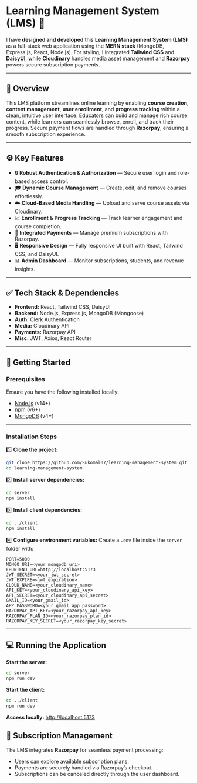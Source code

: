 

# Learning Management System (LMS) 🚀

I have **designed and developed** this **Learning Management System (LMS)** as a full-stack web application using the **MERN stack** (MongoDB, Express.js, React, Node.js). For styling, I integrated **Tailwind CSS** and **DaisyUI**, while **Cloudinary** handles media asset management and **Razorpay** powers secure subscription payments.

---

## 📌 Overview

This LMS platform streamlines online learning by enabling **course creation**, **content management**, **user enrollment**, and **progress tracking** within a clean, intuitive user interface. Educators can build and manage rich course content, while learners can seamlessly browse, enroll, and track their progress. Secure payment flows are handled through **Razorpay**, ensuring a smooth subscription experience.

---

## ⚙️ Key Features

* 🔒 **Robust Authentication & Authorization** — Secure user login and role-based access control.
* 🎓 **Dynamic Course Management** — Create, edit, and remove courses effortlessly.
* ☁️ **Cloud-Based Media Handling** — Upload and serve course assets via Cloudinary.
* 📈 **Enrollment & Progress Tracking** — Track learner engagement and course completion.
* 💸 **Integrated Payments** — Manage premium subscriptions with Razorpay.
* 🖥️ **Responsive Design** — Fully responsive UI built with React, Tailwind CSS, and DaisyUI.
* 📊 **Admin Dashboard** — Monitor subscriptions, students, and revenue insights.

---

## ✅ Tech Stack & Dependencies

* **Frontend:** React, Tailwind CSS, DaisyUI
* **Backend:** Node.js, Express.js, MongoDB (Mongoose)
* **Auth:** Clerk Authentication
* **Media:** Cloudinary API
* **Payments:** Razorpay API
* **Misc:** JWT, Axios, React Router

---

## 🚀 Getting Started

### Prerequisites

Ensure you have the following installed locally:

* [Node.js](https://nodejs.org/) (v14+)
* [npm](https://www.npmjs.com/) (v6+)
* [MongoDB](https://www.mongodb.com/) (v4+)

---

### Installation Steps

1️⃣ **Clone the project:**

```bash
git clone https://github.com/Sukomal07/learning-management-system.git
cd learning-management-system
```

2️⃣ **Install server dependencies:**

```bash
cd server
npm install
```

3️⃣ **Install client dependencies:**

```bash
cd ../client
npm install
```

4️⃣ **Configure environment variables:**
Create a `.env` file inside the `server` folder with:

```env
PORT=5000
MONGO_URI=<your_mongodb_uri>
FRONTEND_URL=http://localhost:5173
JWT_SECRET=<your_jwt_secret>
JWT_EXPIRE=<jwt_expiration>
CLOUD_NAME=<your_cloudinary_name>
API_KEY=<your_cloudinary_api_key>
API_SECRET=<your_cloudinary_api_secret>
GMAIL_ID=<your_gmail_id>
APP_PASSWORD=<your_gmail_app_password>
RAZORPAY_API_KEY=<your_razorpay_api_key>
RAZORPAY_PLAN_ID=<your_razorpay_plan_id>
RAZORPAY_KEY_SECRET=<your_razorpay_key_secret>
```

---

## 💻 Running the Application

**Start the server:**

```bash
cd server
npm run dev
```

**Start the client:**

```bash
cd ../client
npm run dev
```

**Access locally:** [http://localhost:5173](http://localhost:5173)


## 💼 Subscription Management

The LMS integrates **Razorpay** for seamless payment processing:

* Users can explore available subscription plans.
* Payments are securely handled via Razorpay’s checkout.
* Subscriptions can be canceled directly through the user dashboard.
